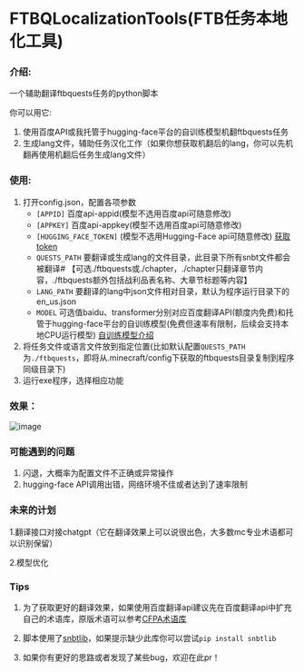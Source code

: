 # FTBQLocalizationTools(FTB任务本地化工具)
### 介绍:

一个辅助翻译ftbquests任务的python脚本

你可以用它:
1. 使用百度API或我托管于hugging-face平台的自训练模型机翻ftbquests任务 
2. 生成lang文件，辅助任务汉化工作（如果你想获取机翻后的lang，你可以先机翻再使用机翻后任务生成lang文件）
### 使用:

 1. 打开config.json，配置各项参数
    - `[APPID]`  百度api-appid(模型不选用百度api可随意修改)
    - `[APPKEY]` 百度api-appkey(模型不选用百度api可随意修改)
    - `[HUGGING_FACE_TOKEN]` (模型不选用Hugging-Face api可随意修改) [获取token](https://huggingface.co/settings/tokens)
    - `QUESTS_PATH` 要翻译或生成lang的文件目录，此目录下所有snbt文件都会被翻译#
    【可选./ftbquests或./chapter，./chapter只翻译章节内容，./ftbquests额外包括战利品表名称、大章节标题等内容】
    - `LANG_PATH` 要翻译的lang中json文件相对目录，默认为程序运行目录下的en_us.json
    - `MODEL` 可选值baidu、transformer分别对应百度翻译API(额度内免费)和托管于hugging-face平台的自训练模型(免费但速率有限制，后续会支持本地CPU运行模型)
    [自训练模型介绍](https://github.com/XDawned/minecraft-modpack-quests-transformer)
 2. 将任务文件或语言文件放到指定位置(比如默认配置`QUESTS_PATH`为`./ftbquests`，即将从.minecraft/config下获取的ftbquests目录复制到程序同级目录下)
 3. 运行exe程序，选择相应功能
### 效果：
![image](https://img2023.cnblogs.com/blog/2192803/202301/2192803-20230107125912964-39430206.png)

### 可能遇到的问题
 1. 闪退，大概率为配置文件不正确或异常操作
 2. hugging-face API调用出错，网络环境不佳或者达到了速率限制

### 未来的计划
1.翻译接口对接chatgpt（它在翻译效果上可以说很出色，大多数mc专业术语都可以识别保留）

2.模型优化

### Tips
1. 为了获取更好的翻译效果，如果使用百度翻译api建议先在百度翻译api中扩充自己的术语库，原版术语可以参考[CFPA术语库](https://github.com/CFPAOrg/Glossary)

2. 脚本使用了[snbtlib](https://github.com/Tryanks/python-snbtlib)，如果提示缺少此库你可以尝试`pip install snbtlib`

3. 如果你有更好的思路或者发现了某些bug，欢迎在此pr！

